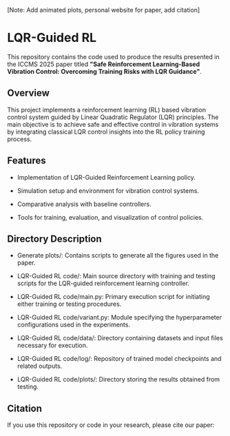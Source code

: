 [Note: Add animated plots, personal website for paper, add citation]

# LQR-Guided RL
This repository contains the code used to produce the results presented in the ICCMS 2025 paper titled **"Safe Reinforcement Learning-Based Vibration Control: Overcoming Training Risks with LQR Guidance"**.

## Overview
This project implements a reinforcement learning (RL) based vibration control system guided by Linear Quadratic Regulator (LQR) principles. The main objective is to achieve safe and effective control in vibration systems by integrating classical LQR control insights into the RL policy training process.

## Features
* Implementation of LQR-Guided Reinforcement Learning policy.

* Simulation setup and environment for vibration control systems.

* Comparative analysis with baseline controllers.

* Tools for training, evaluation, and visualization of control policies.

## Directory Description
* Generate plots/: Contains scripts to generate all the figures used in the paper.

* LQR-Guided RL code/: Main source directory with training and testing scripts for the LQR-guided reinforcement learning controller.

* LQR-Guided RL code/main.py: Primary execution script for initiating either training or testing procedures.

* LQR-Guided RL code/variant.py: Module specifying the hyperparameter configurations used in the experiments.

* LQR-Guided RL code/data/: Directory containing datasets and input files necessary for execution.

* LQR-Guided RL code/log/: Repository of trained model checkpoints and related outputs.
 
* LQR-Guided RL code/plots/: Directory storing the results obtained from testing.


## Citation
If you use this repository or code in your research, please cite our paper:
